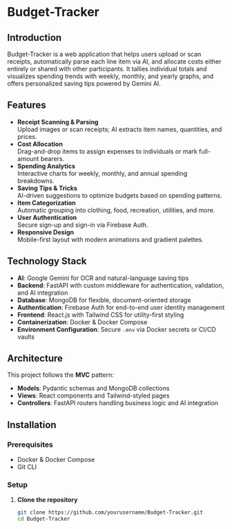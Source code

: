 # Budget-Tracker

## Introduction

Budget-Tracker is a web application that helps users upload or scan receipts, automatically parse each line item via AI, and allocate costs either entirely or shared with other participants. It tallies individual totals and visualizes spending trends with weekly, monthly, and yearly graphs, and offers personalized saving tips powered by Gemini AI.

## Features

- **Receipt Scanning & Parsing**  
  Upload images or scan receipts; AI extracts item names, quantities, and prices.
- **Cost Allocation**  
  Drag-and-drop items to assign expenses to individuals or mark full-amount bearers.
- **Spending Analytics**  
  Interactive charts for weekly, monthly, and annual spending breakdowns.
- **Saving Tips & Tricks**  
  AI-driven suggestions to optimize budgets based on spending patterns.
- **Item Categorization**  
  Automatic grouping into clothing, food, recreation, utilities, and more.
- **User Authentication**  
  Secure sign-up and sign-in via Firebase Auth.
- **Responsive Design**  
  Mobile-first layout with modern animations and gradient palettes.

## Technology Stack

- **AI**: Google Gemini for OCR and natural-language saving tips
- **Backend**: FastAPI with custom middleware for authentication, validation, and AI integration
- **Database**: MongoDB for flexible, document-oriented storage
- **Authentication**: Firebase Auth for end-to-end user identity management
- **Frontend**: React.js with Tailwind CSS for utility-first styling
- **Containerization**: Docker & Docker Compose
- **Environment Configuration**: Secure `.env` via Docker secrets or CI/CD vaults

## Architecture

This project follows the **MVC** pattern:

- **Models**: Pydantic schemas and MongoDB collections
- **Views**: React components and Tailwind-styled pages
- **Controllers**: FastAPI routers handling business logic and AI integration

## Installation

### Prerequisites

- Docker & Docker Compose
- Git CLI

### Setup

1. **Clone the repository**
   ```bash
   git clone https://github.com/yourusername/Budget-Tracker.git
   cd Budget-Tracker
   ```
